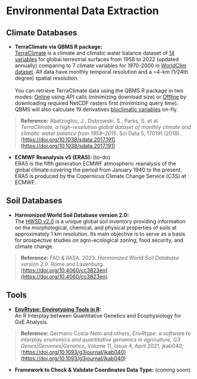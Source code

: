 # Environmental Data Extraction
## Climate Databases
* __TerraClimate via QBMS R package:__ <br/>
[TerraClimate](https://www.climatologylab.org/terraclimate.html) is a climate and climatic water balance dataset of [14 variables](https://www.climatologylab.org/terraclimate-variables.html) for global terrestrial surfaces from 1958 to 2022 (updated annually) comparing to 7 climate variables for 1970-2000 in [WorldClim dataset](https://www.worldclim.org/data/worldclim21.html). All data have monthly temporal resolution and a ~4-km (1/24th degree) spatial resolution.<br/><br/>
You can retrieve TerraClimate data using the QBMS R package in two modes: [Online](https://icarda-git.github.io/QBMS/articles/terraclimate_example.html) using API calls (minimizing download size) or [Offline](qbms_offline_terraclimate.R) by downloading required NetCDF rasters first (minimizing query time). QBMS will also calculate 19 derivatives [bioclimatic variables](https://www.worldclim.org/data/bioclim.html) on-fly.

>__Reference:__ Abatzoglou, J., Dobrowski, S., Parks, S. et al. _TerraClimate, a high-resolution global dataset of monthly climate and climatic water balance from 1958–2015_. Sci Data 5, 170191 (2018). [https://doi.org/10.1038/sdata.2017.191](https://doi.org/10.1038/sdata.2017.191)

* __ECMWF Reanalysis v5 (ERA5):__ (to-do)<br/>
ERA5 is the fifth generation ECMWF atmospheric reanalysis of the global climate covering the period from January 1940 to the present. ERA5 is produced by the Copernicus Climate Change Service (C3S) at ECMWF.

## Soil Databases
* __Harmonized World Soil Database version 2.0:__ <br/>
The [HWSD v2.0](https://gaez.fao.org/pages/hwsd) is a unique global soil inventory providing information on the morphological, chemical, and physical properties of soils at approximately 1 km resolution. Its main objective is to serve as a basis for prospective studies on agro-ecological zoning, food security, and climate change.

> __Reference:__ FAO & IIASA. 2023. _Harmonized World Soil Database version 2.0_. Rome and Laxenburg. [https://doi.org/10.4060/cc3823en](https://doi.org/10.4060/cc3823en). 

## Tools
* __[EnvRtype: Envirotyping Tools in R](https://github.com/allogamous/EnvRtype):__ <br/>
An R Interplay between Quantitative Genetics and Ecophysiology for GxE Analysis.

> __Reference:__ Germano Costa-Neto and others, _EnvRtype: a software to interplay enviromics and quantitative genomics in agriculture, G3 Genes|Genomes|Genetics_, Volume 11, Issue 4, April 2021, jkab040, [https://doi.org/10.1093/g3journal/jkab040](https://doi.org/10.1093/g3journal/jkab040)

* __Framework to Check & Validate Coordinates Data Type:__ (coming soon)
